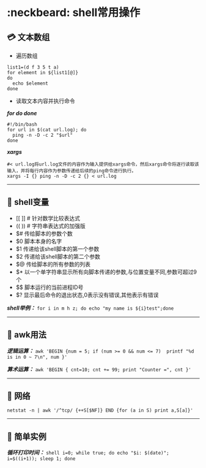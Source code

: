 # :neckbeard: shell常用操作

## :credit_card: 文本数组
+ 遍历数组
```shell
list1=(d f 3 5 t a)
for element in ${list1[@]}
do
  echo $element
done
```
+ 读取文本内容并执行命令

***for do done***
```shell
#!/bin/bash
for url in $(cat url.log); do
  ping -n -D -c 2 "$url"
done
```
***xargs***
```shell
#< url.log将url.log文件的内容作为输入提供给xargs命令，然后xargs命令将逐行读取该输入，并将每行内容作为参数传递给后续的ping命令进行执行。
xargs -I {} ping -n -D -c 2 {} < url.log
```
---
## :tshirt: shell变量
+ [[ ]]  # 针对数学比较表达式
+ (( ))  # 字符串表达式的加强版
+ $#	传给脚本的参数个数
+ $0	脚本本身的名字
+ $1	传递给该shell脚本的第一个参数
+ $2	传递给该shell脚本的第二个参数
+ $@	传给脚本的所有参数的列表
+ $*	以一个单字符串显示所有向脚本传递的参数,与位置变量不同,参数可超过9个
+ $$	脚本运行的当前进程ID号
+ $?	显示最后命令的退出状态,0表示没有错误,其他表示有错误 

***shell举例：*** ```for i in m h z; do echo "my name is ${i}test";done```

---

## :green_apple: awk用法

***逻辑运算：*** ```awk 'BEGIN {num = 5; if (num >= 0 && num <= 7)  printf "%d is in 0 ~ 7\n", num }'```

***算术运算：*** ```awk 'BEGIN { cnt=10; cnt += 99; print "Counter =", cnt }'```

---

## :watermelon: 网络

```shell
netstat -n | awk '/^tcp/ {++S[$NF]} END {for (a in S) print a,S[a]}'
```
---

## :apple: 简单实例

***循环打印时间：*** ```shell i=0; while true; do echo "$i: $(date)"; i=$((i+1)); sleep 1; done```
